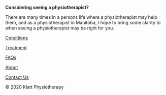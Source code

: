 **Considering seeing a physiotherapist?**

There are many times in a persons life where a physiotherapist may help them, and as a physiotherapist in Manitoba, I hope to bring some clarity to when seeing a physiotherapist may be right for you. 

[Conditions](https://klattphysio.github.io/conditions)

[Treatment](https://klattphysio.github.io/treatment)

[FAQs](https://klattphysio.github.io/faqs)

[About](https://klattphysio.github.io/about)

[Contact Us](https://klattphysio.github.io/contact)

<div class="footer">
        &copy; 2020 Klatt Physiotherapy
    </div>
